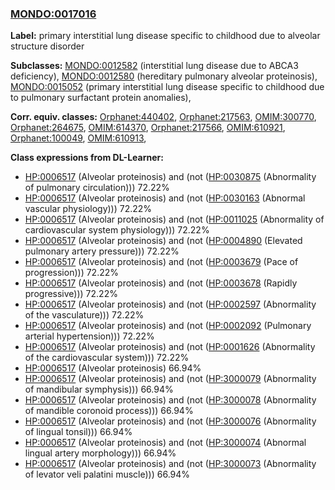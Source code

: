 
### [MONDO:0017016](http://purl.obolibrary.org/obo/MONDO_0017016)
**Label:** primary interstitial lung disease specific to childhood due to alveolar structure disorder

**Subclasses:** [MONDO:0012582](http://purl.obolibrary.org/obo/MONDO_0012582) (interstitial lung disease due to ABCA3 deficiency), [MONDO:0012580](http://purl.obolibrary.org/obo/MONDO_0012580) (hereditary pulmonary alveolar proteinosis), [MONDO:0015052](http://purl.obolibrary.org/obo/MONDO_0015052) (primary interstitial lung disease specific to childhood due to pulmonary surfactant protein anomalies), 

**Corr. equiv. classes:** [Orphanet:440402](http://www.orpha.net/ORDO/Orphanet_440402), [Orphanet:217563](http://www.orpha.net/ORDO/Orphanet_217563), [OMIM:300770](http://purl.obolibrary.org/obo/OMIM_300770), [Orphanet:264675](http://www.orpha.net/ORDO/Orphanet_264675), [OMIM:614370](http://purl.obolibrary.org/obo/OMIM_614370), [Orphanet:217566](http://www.orpha.net/ORDO/Orphanet_217566), [OMIM:610921](http://purl.obolibrary.org/obo/OMIM_610921), [Orphanet:100049](http://www.orpha.net/ORDO/Orphanet_100049), [OMIM:610913](http://purl.obolibrary.org/obo/OMIM_610913), 

**Class expressions from DL-Learner:**

- [HP:0006517](http://purl.obolibrary.org/obo/HP_0006517) (Alveolar proteinosis) and (not ([HP:0030875](http://purl.obolibrary.org/obo/HP_0030875) (Abnormality of pulmonary circulation))) 72.22%
- [HP:0006517](http://purl.obolibrary.org/obo/HP_0006517) (Alveolar proteinosis) and (not ([HP:0030163](http://purl.obolibrary.org/obo/HP_0030163) (Abnormal vascular physiology))) 72.22%
- [HP:0006517](http://purl.obolibrary.org/obo/HP_0006517) (Alveolar proteinosis) and (not ([HP:0011025](http://purl.obolibrary.org/obo/HP_0011025) (Abnormality of cardiovascular system physiology))) 72.22%
- [HP:0006517](http://purl.obolibrary.org/obo/HP_0006517) (Alveolar proteinosis) and (not ([HP:0004890](http://purl.obolibrary.org/obo/HP_0004890) (Elevated pulmonary artery pressure))) 72.22%
- [HP:0006517](http://purl.obolibrary.org/obo/HP_0006517) (Alveolar proteinosis) and (not ([HP:0003679](http://purl.obolibrary.org/obo/HP_0003679) (Pace of progression))) 72.22%
- [HP:0006517](http://purl.obolibrary.org/obo/HP_0006517) (Alveolar proteinosis) and (not ([HP:0003678](http://purl.obolibrary.org/obo/HP_0003678) (Rapidly progressive))) 72.22%
- [HP:0006517](http://purl.obolibrary.org/obo/HP_0006517) (Alveolar proteinosis) and (not ([HP:0002597](http://purl.obolibrary.org/obo/HP_0002597) (Abnormality of the vasculature))) 72.22%
- [HP:0006517](http://purl.obolibrary.org/obo/HP_0006517) (Alveolar proteinosis) and (not ([HP:0002092](http://purl.obolibrary.org/obo/HP_0002092) (Pulmonary arterial hypertension))) 72.22%
- [HP:0006517](http://purl.obolibrary.org/obo/HP_0006517) (Alveolar proteinosis) and (not ([HP:0001626](http://purl.obolibrary.org/obo/HP_0001626) (Abnormality of the cardiovascular system))) 72.22%
- [HP:0006517](http://purl.obolibrary.org/obo/HP_0006517) (Alveolar proteinosis) 66.94%
- [HP:0006517](http://purl.obolibrary.org/obo/HP_0006517) (Alveolar proteinosis) and (not ([HP:3000079](http://purl.obolibrary.org/obo/HP_3000079) (Abnormality of mandibular symphysis))) 66.94%
- [HP:0006517](http://purl.obolibrary.org/obo/HP_0006517) (Alveolar proteinosis) and (not ([HP:3000078](http://purl.obolibrary.org/obo/HP_3000078) (Abnormality of mandible coronoid process))) 66.94%
- [HP:0006517](http://purl.obolibrary.org/obo/HP_0006517) (Alveolar proteinosis) and (not ([HP:3000076](http://purl.obolibrary.org/obo/HP_3000076) (Abnormality of lingual tonsil))) 66.94%
- [HP:0006517](http://purl.obolibrary.org/obo/HP_0006517) (Alveolar proteinosis) and (not ([HP:3000074](http://purl.obolibrary.org/obo/HP_3000074) (Abnormal lingual artery morphology))) 66.94%
- [HP:0006517](http://purl.obolibrary.org/obo/HP_0006517) (Alveolar proteinosis) and (not ([HP:3000073](http://purl.obolibrary.org/obo/HP_3000073) (Abnormality of levator veli palatini muscle))) 66.94%


